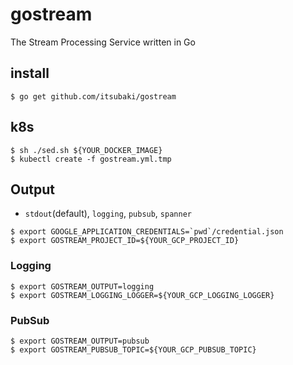 # gostream
The Stream Processing Service written in Go

## install

```console
$ go get github.com/itsubaki/gostream
```

## k8s

```console
$ sh ./sed.sh ${YOUR_DOCKER_IMAGE}
$ kubectl create -f gostream.yml.tmp
```

## Output

 - ```stdout```(default), ```logging```, ```pubsub```, ```spanner```

```console
$ export GOOGLE_APPLICATION_CREDENTIALS=`pwd`/credential.json
$ export GOSTREAM_PROJECT_ID=${YOUR_GCP_PROJECT_ID}
```

### Logging

```console
$ export GOSTREAM_OUTPUT=logging
$ export GOSTREAM_LOGGING_LOGGER=${YOUR_GCP_LOGGING_LOGGER}
```

### PubSub

```console
$ export GOSTREAM_OUTPUT=pubsub
$ export GOSTREAM_PUBSUB_TOPIC=${YOUR_GCP_PUBSUB_TOPIC}
```
